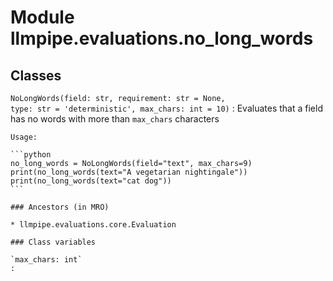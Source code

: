Module llmpipe.evaluations.no_long_words
========================================

Classes
-------

`NoLongWords(field: str, requirement: str = None, type: str = 'deterministic', max_chars: int = 10)`
:   Evaluates that a field has no words with more than `max_chars` characters
    
    Usage:
    
    ```python
    no_long_words = NoLongWords(field="text", max_chars=9)
    print(no_long_words(text="A vegetarian nightingale"))
    print(no_long_words(text="cat dog"))
    ```

    ### Ancestors (in MRO)

    * llmpipe.evaluations.core.Evaluation

    ### Class variables

    `max_chars: int`
    :